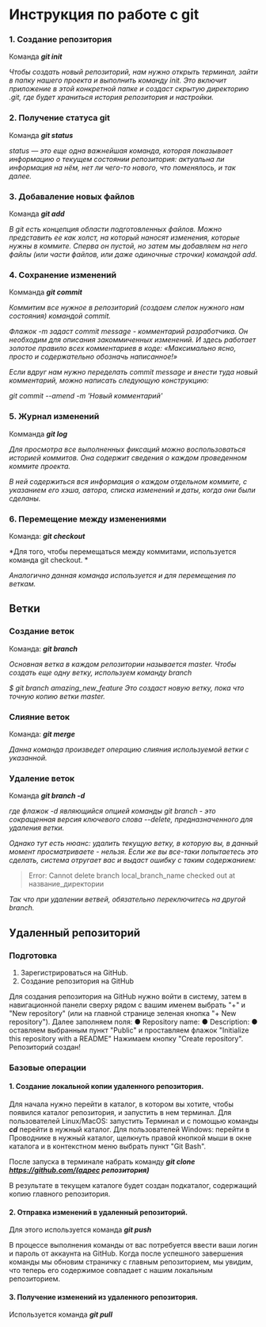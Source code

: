 # Инструкция по работе с git

### **1. Создание репозитория**

Команда ***git init***

*Чтобы создать новый репозиторий, нам нужно открыть терминал, зайти в папку нашего проекта и выполнить команду init. Это включит приложение в этой конкретной папке и создаст скрытую директорию .git, где будет храниться история репозитория и настройки.*

### **2. Получение статуса git**

Команда ***git status***

*status — это еще одна важнейшая команда, которая показывает информацию о текущем состоянии репозитория: актуальна ли информация на нём, нет ли чего-то нового, что поменялось, и так далее.*

### **3. Добаваление новых файлов**

Команда ***git add***

*В git есть концепция области подготовленных файлов. Можно представить ее как холст, на который наносят изменения, которые нужны в коммите. Сперва он пустой, но затем мы добавляем на него файлы (или части файлов, или даже одиночные строчки) командой add.*

### **4. Сохранение изменений**

Комманда ***git commit***

*Коммитим все нужное в репозиторий (создаем слепок нужного нам состояния) командой commit.*

*Флажок -m задаст commit message - комментарий разработчика. Он необходим для описания закоммиченных изменений. И здесь работает золотое правило всех комментариев в коде: «Максимально ясно, просто и содержательно обозначь написанное!»*

*Если вдруг нам нужно переделать commit message и внести туда новый комментарий, можно написать следующую конструкцию:*

*git commit --amend -m 'Новый комментарий'*

### **5. Журнал изменений**

Комманда ***git log***

*Для просмотра все выполненных фиксаций можно воспользоваться историей коммитов. Она содержит сведения о каждом проведенном коммите проекта.*

*В ней содержиться вся информация о каждом отдельном коммите, с указанием его хэша, автора, списка изменений и даты, когда они были сделаны.*

### **6. Перемещение между изменениями**

Команда: ***git checkout***

*Для того, чтобы перемещаться между коммитами, используется команда git checkout. *

*Аналогично данная команда используется и для перемещения по веткам.*

## **Ветки**

### **Создание веток**

Команда: ***git branch***

*Основная ветка в каждом репозитории называется master. Чтобы создать еще одну ветку, используем команду branch <name>*

*$ git branch amazing_new_feature
Это создаст новую ветку, пока что точную копию ветки master.*

### **Слияние веток**

Команда: ***git merge***

*Данна команда произведет операцию слияния используемой ветки с указанной.*

### **Удаление веток**

Команда ***git branch -d***

*где флажок -d являющийся опцией команды git branch - это сокращенная версия ключевого слова --delete, предназначенного для удаления ветки.*

*Однако тут есть нюанс: удалить текущую ветку, в которую вы, в данный момент просматриваете - нельзя. Если же вы все-таки попытаетесь это сделать, система отругает вас и выдаст ошибку с таким содержанием:*

>Error: Cannot delete branch local_branch_name checked out at название_директории

*Так что при удалении ветвей, обязательно переключитесь на другой branch.*
  
  ## **Удаленный репозиторий**

### **Подготовка**
  
1. Зарегистрироваться на GitHub.
2. Создание репозитория на GitHub

Для создания репозитория на GitHub нужно войти в систему, затем в навигационной панели сверху рядом с вашим именем выбрать "+" и "New repository" (или на главной странице зеленая кнопка "+ New repository"). Далее заполняем поля:
● Repository name:
● Description:
● оставляем выбранным пункт "Public" и проставляем флажок "Initialize this repository with a README"
Нажимаем кнопку "Create repository". 
Репозиторий создан!

### **Базовые операции**

#### **1. Создание локальной копии удаленного репозитория.** ####

Для начала нужно перейти в каталог, в котором вы хотите, чтобы появился каталог репозитория, и запустить в нем терминал. Для пользователей Linux/MacOS: запустить Терминал и с помощью команды ***cd*** перейти в нужный каталог. Для пользователей Windows: перейти в Проводнике в нужный каталог, щелкнуть правой кнопкой мыши в окне каталога и в контекстном меню выбрать пункт "Git Bash".
  
После запуска в терминале набрать команду
***git clone https://github.com/(адрес репозитория)***
  
В результате в текущем каталоге будет создан подкаталог, содержащий копию главного репозитория. 

#### **2. Отправка изменений в удаленный репозиторий.** ####

Для этого используется команда
***git push***
  
В процессе выполнения команды от вас потребуется ввести ваши логин и пароль от аккаунта на GitHub. Когда после успешного завершения команды мы обновим страничку с главным репозиторием, мы увидим, что теперь его содержимое совпадает с нашим локальным репозиторием.

#### **3. Получение изменений из удаленного репозитория.** ####
  
Используется команда
***git pull***
